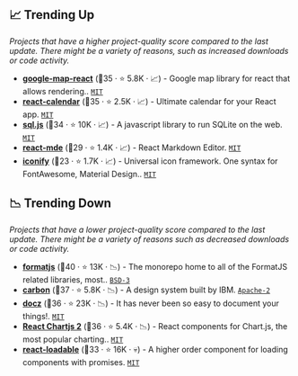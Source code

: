 ## 📈 Trending Up

_Projects that have a higher project-quality score compared to the last update. There might be a variety of reasons, such as increased downloads or code activity._

- <b><a href="https://github.com/google-map-react/google-map-react">google-map-react</a></b> (🥈35 ·  ⭐ 5.8K · 📈) - Google map library for react that allows rendering.. <code><a href="http://bit.ly/34MBwT8">MIT</a></code>
- <b><a href="https://github.com/wojtekmaj/react-calendar">react-calendar</a></b> (🥈35 ·  ⭐ 2.5K · 📈) - Ultimate calendar for your React app. <code><a href="http://bit.ly/34MBwT8">MIT</a></code>
- <b><a href="https://github.com/sql-js/sql.js">sql.js</a></b> (🥈34 ·  ⭐ 10K · 📈) - A javascript library to run SQLite on the web. <code><a href="http://bit.ly/34MBwT8">MIT</a></code>
- <b><a href="https://github.com/andrerpena/react-mde">react-mde</a></b> (🥈29 ·  ⭐ 1.4K · 📈) - React Markdown Editor. <code><a href="http://bit.ly/34MBwT8">MIT</a></code>
- <b><a href="https://github.com/iconify/iconify">iconify</a></b> (🥉23 ·  ⭐ 1.7K · 📈) - Universal icon framework. One syntax for FontAwesome, Material Design.. <code><a href="http://bit.ly/34MBwT8">MIT</a></code>

## 📉 Trending Down

_Projects that have a lower project-quality score compared to the last update. There might be a variety of reasons such as decreased downloads or code activity._

- <b><a href="https://github.com/formatjs/formatjs">formatjs</a></b> (🥇40 ·  ⭐ 13K · 📉) - The monorepo home to all of the FormatJS related libraries, most.. <code><a href="http://bit.ly/3aKzpTv">BSD-3</a></code>
- <b><a href="https://github.com/carbon-design-system/carbon">carbon</a></b> (🥈37 ·  ⭐ 5.8K · 📉) - A design system built by IBM. <code><a href="http://bit.ly/3nYMfla">Apache-2</a></code>
- <b><a href="https://github.com/doczjs/docz">docz</a></b> (🥈36 ·  ⭐ 23K · 📉) - It has never been so easy to document your things!. <code><a href="http://bit.ly/34MBwT8">MIT</a></code>
- <b><a href="https://github.com/reactchartjs/react-chartjs-2">React Chartjs 2</a></b> (🥈36 ·  ⭐ 5.4K · 📉) - React components for Chart.js, the most popular charting.. <code><a href="http://bit.ly/34MBwT8">MIT</a></code>
- <b><a href="https://github.com/jamiebuilds/react-loadable">react-loadable</a></b> (🥉33 ·  ⭐ 16K · 💀) - A higher order component for loading components with promises. <code><a href="http://bit.ly/34MBwT8">MIT</a></code>

